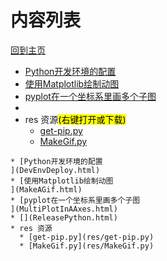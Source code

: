 
# 内容列表

[回到主页](https://charleechan.github.io/MyWiki)

* [Python开发环境的配置
](DevEnvDeploy.html)
* [使用Matplotlib绘制动图
](MakeAGif.html)
* [pyplot在一个坐标系里画多个子图
](MultiPlotInAAxes.html)
* [](ReleasePython.html)
* res 资源<mark>(右键打开或下载)</mark>
  * [get-pip.py](res/get-pip.py)
  * [MakeGif.py](res/MakeGif.py)


```mind:height=300,title=内容概要,color
* [Python开发环境的配置
](DevEnvDeploy.html)
* [使用Matplotlib绘制动图
](MakeAGif.html)
* [pyplot在一个坐标系里画多个子图
](MultiPlotInAAxes.html)
* [](ReleasePython.html)
* res 资源
  * [get-pip.py](res/get-pip.py)
  * [MakeGif.py](res/MakeGif.py)
```
